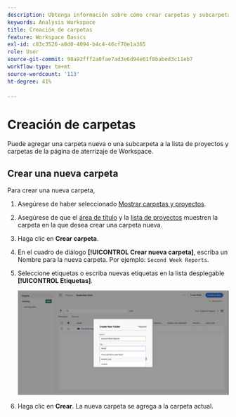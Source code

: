 ```yaml
---
description: Obtenga información sobre cómo crear carpetas y subcarpetas en Workspace
keywords: Analysis Workspace
title: Creación de carpetas
feature: Workspace Basics
exl-id: c83c3526-a8d0-4094-b4c4-46cf70e1a365
role: User
source-git-commit: 98a92fff2a0fae7ad3e6d94e61f8babed3c11eb7
workflow-type: tm+mt
source-wordcount: '113'
ht-degree: 41%

---
```


# Creación de carpetas

Puede agregar una carpeta nueva o una subcarpeta a la lista de proyectos y carpetas de la página de aterrizaje de Workspace.

## Crear una nueva carpeta

Para crear una nueva carpeta,

1. Asegúrese de haber seleccionado [Mostrar carpetas y proyectos](/help/analysis-workspace/build-workspace-project/freeform-overview.md#show-selector).

1. Asegúrese de que el [área de título](/help/analysis-workspace/build-workspace-project/freeform-overview.md#title-area) y la [lista de proyectos](/help/analysis-workspace/build-workspace-project/freeform-overview.md#project-list) muestren la carpeta en la que desea crear una carpeta nueva.

1. Haga clic en **Crear carpeta**.

1. En el cuadro de diálogo **[!UICONTROL Crear nueva carpeta]**, escriba un Nombre para la nueva carpeta. Por ejemplo: `Second Week Reports`.

1. Seleccione etiquetas o escriba nuevas etiquetas en la lista desplegable **[!UICONTROL Etiquetas]**.

   ![Crear nueva carpeta](../assets/create-new-folder.png)

1. Haga clic en **Crear**.
La nueva carpeta se agrega a la carpeta actual.
